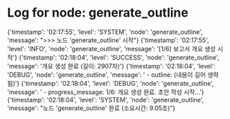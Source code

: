 # Log for node: generate_outline

{'timestamp': '02:17:55', 'level': 'SYSTEM', 'node': 'generate_outline', 'message': ">>> 노드 'generate_outline' 시작"}
{'timestamp': '02:17:55', 'level': 'INFO', 'node': 'generate_outline', 'message': '[1/6] 보고서 개요 생성 시작'}
{'timestamp': '02:18:04', 'level': 'SUCCESS', 'node': 'generate_outline', 'message': '개요 생성 완료 (길이: 2907자)'}
{'timestamp': '02:18:04', 'level': 'DEBUG', 'node': 'generate_outline', 'message': '  - outline: (내용이 길어 생략됨)'}
{'timestamp': '02:18:04', 'level': 'DEBUG', 'node': 'generate_outline', 'message': '  - progress_message: 1/6: 개요 생성 완료. 초안 작성 시작...'}
{'timestamp': '02:18:04', 'level': 'SYSTEM', 'node': 'generate_outline', 'message': "노드 'generate_outline' 완료 (소요시간: 9.05초)"}